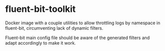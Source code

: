 # fluent-bit-toolkit
Docker image with a couple utilities to allow throttling logs by namespace in fluent-bit, circumventing lack of dynamic filters.

Fluent-bit main config file should be aware of the generated filters and adapt accordingly to make it work.
